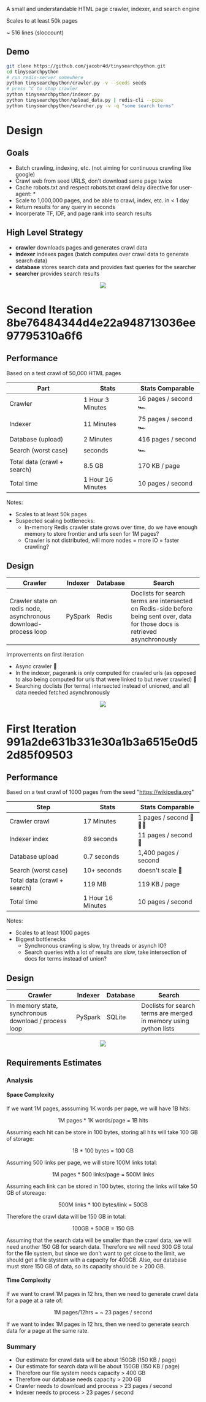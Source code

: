 A small and understandable HTML page crawler, indexer, and search engine

Scales to at least 50k pages

~ 516 lines (sloccount)

## Demo
```bash
git clone https://github.com/jacobr4d/tinysearchpython.git
cd tinysearchpython
# run redis-server somewhere
python tinysearchpython/crawler.py -v --seeds seeds
# press ^C to stop crawler
python tinysearchpython/indexer.py
python tinysearchpython/upload_data.py | redis-cli --pipe
python tinysearchpython/searcher.py -v -q "some search terms"
```

# Design
## Goals
- Batch crawling, indexing, etc. (not aiming for continuous crawling like google)
- Crawl web from seed URLS, don't download same page twice
- Cache robots.txt and respect robots.txt crawl delay directive for user-agent: *
- Scale to 1,000,000 pages, and be able to crawl, index, etc. in < 1 day
- Return results for any query in seconds
- Incorperate TF, IDF, and page rank into search results

## High Level Strategy
- **crawler** downloads pages and generates crawl data
- **indexer** indexes pages (batch computes over crawl data to generate search data)
- **database** stores search data and provides fast queries for the searcher
- **searcher** provides search results

<p align="center">
  <img src="https://raw.githubusercontent.com/jacobr4d/tinysearchpython/master/docs/design.png">
</p>

# Second Iteration 8be76484344d4e22a948713036ee97795310a6f6

## Performance

Based on a test crawl of 50,000 HTML pages

| Part | Stats | Stats Comparable |
| --- | --- | --- |
| Crawler | 1 Hour 3 Minutes | 16 pages / second 🏎️ | 
| Indexer | 11 Minutes | 75 pages / second 🏎️ |
| Database (upload) | 2 Minutes | 416 pages / second |
| Search (worst case) | seconds | 🏎️ |
| Total data (crawl + search) | 8.5 GB | 170 KB / page |
| Total time | 1 Hour 16 Minutes | 10 pages / second |

Notes:
- Scales to at least 50k pages
- Suspected scaling bottlenecks:
  - In-memory Redis crawler state grows over time, do we have enough memory to store frontier and urls seen for 1M pages?
  - Crawler is not distributed, will more nodes = more IO = faster crawling?

## Design

| Crawler | Indexer | Database | Search |
| --- | --- | --- | --- |
| Crawler state on redis node, asynchronous download-process loop | PySpark | Redis | Doclists for search terms are intersected on Redis-side before being sent over, data for those docs is retrieved asynchronously |

Improvements on first iteration
- Async crawler 🧠
- In the indexer, pagerank is only computed for crawled urls (as opposed to also being computed for urls that were linked to but never crawled) 🧠
- Searching doclists (for terms) intersected instead of unioned, and all data needed fetched asynchronously

<p align="center">
  <img src="https://raw.githubusercontent.com/jacobr4d/tinysearchpython/master/docs/iteration_2.png">
</p>

# First Iteration 991a2de631b331e30a1b3a6515e0d52d85f09503

## Performance

Based on a test crawl of 1000 pages from the seed "https://wikipedia.org" 

| Step | Stats | Stats Comparable |
| --- | --- | --- |
| Crawler crawl | 17 Minutes | 1 pages / second 🐢🐢🐢 | 
| Indexer index | 89 seconds | 11 pages / second 🐢 |
| Database upload | 0.7 seconds | 1,400 pages / second |
| Search (worst case) | 10+ seconds | doesn't scale 🐢 |
| Total data (crawl + search) | 119 MB | 119 KB / page |
| Total time | 1 Hour 16 Minutes | 10 pages / second |

Notes:
- Scales to at least 1000 pages
- Biggest bottlenecks
  - Synchronous crawling is slow, try threads or asynch IO?
  - Search queries with a lot of results are slow, take intersection of docs for terms instead of union?

## Design

| Crawler | Indexer | Database | Search |
| --- | --- | --- | --- |
| In memory state, synchronous download / process loop| PySpark | SQLite | Doclists for search terms are merged in memory using python lists |

<p align="center">
  <img src="https://raw.githubusercontent.com/jacobr4d/tinysearchpython/master/docs/iteration_1.png">
</p>

## Requirements Estimates
### Analysis
#### Space Complexity
If we want 1M pages, asssuming 1K words per page, we will have 1B hits:
<p align="center">
1M pages * 1K words/page = 1B hits
</p>
Assuming each hit can be store in 100 bytes, storing all hits will take 100 GB of storage:
<p align="center">
1B * 100 bytes = 100 GB
</p>
Assuming 500 links per page, we will store 100M links total:
<p align="center">
1M pages * 500 links/page = 500M links
</p>
Assuming each link can be stored in 100 bytes, storing the links will take 50 GB of storeage:
<p align="center">
500M links * 100 bytes/link = 50GB
</p>
Therefore the crawl data will be 150 GB in total:
<p align="center">
100GB + 50GB = 150 GB
</p>
Assuming that the search data will be smaller than the crawl data, we will need another 150 GB for search data. Therefore we will need 300 GB total for the file system, but since we don't want to get close to the limit, we should get a file stystem with a capacity for 400GB. Also, our database must store 150 GB of data, so its capacity should be > 200 GB.

#### Time Complexity
If we want to crawl 1M pages in 12 hrs, then we need to generate crawl data for a page at a rate of:
<p align="center">
1M pages/12hrs = ~ 23 pages / second
</p>
If we want to index 1M pages in 12 hrs, then we need to generate search data for a page at the same rate.

### Summary
- Our estimate for crawl data will be about 150GB (150 KB / page)
- Our estimate for search data will be about 150GB (150 KB / page)
- Therefore our file system needs capacity > 400 GB
- Therefore our database needs capacity > 200 GB
- Crawler needs to download and process > 23 pages / second
- Indexer needs to process > 23 pages / second